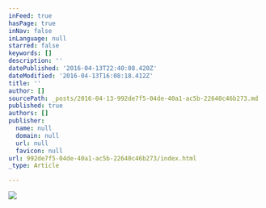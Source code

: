 ```yaml
---
inFeed: true
hasPage: true
inNav: false
inLanguage: null
starred: false
keywords: []
description: ''
datePublished: '2016-04-13T22:40:08.420Z'
dateModified: '2016-04-13T16:08:18.412Z'
title: ''
author: []
sourcePath: _posts/2016-04-13-992de7f5-04de-40a1-ac5b-22640c46b273.md
published: true
authors: []
publisher:
  name: null
  domain: null
  url: null
  favicon: null
url: 992de7f5-04de-40a1-ac5b-22640c46b273/index.html
_type: Article

---
```

![](https://s3-us-west-2.amazonaws.com/the-grid-img/p/c1e3e032b4952e8c2bee1e5e392c78e91e71f307.jpg)